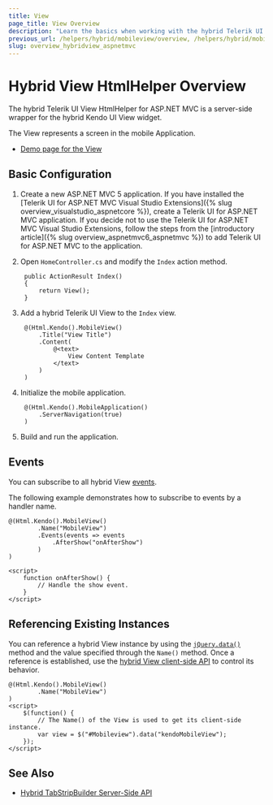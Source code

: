 ```yaml
---
title: View
page_title: View Overview
description: "Learn the basics when working with the hybrid Telerik UI View HtmlHelper for ASP.NET MVC."
previous_url: /helpers/hybrid/mobileview/overview, /helpers/hybrid/mobileview
slug: overview_hybridview_aspnetmvc
---
```


# Hybrid View HtmlHelper Overview

The hybrid Telerik UI View HtmlHelper for ASP.NET MVC is a server-side wrapper for the hybrid Kendo UI View widget.

The View represents a screen in the mobile Application.

* [Demo page for the View](https://demos.telerik.com/kendo-ui/m/index#mobile-view/index)

## Basic Configuration

1. Create a new ASP.NET MVC 5 application. If you have installed the [Telerik UI for ASP.NET MVC Visual Studio Extensions]({% slug overview_visualstudio_aspnetcore %}), create a Telerik UI for ASP.NET MVC application. If you decide not to use the Telerik UI for ASP.NET MVC Visual Studio Extensions, follow the steps from the [introductory article]({% slug overview_aspnetmvc6_aspnetmvc %}) to add Telerik UI for ASP.NET MVC to the application.
1. Open `HomeController.cs` and modify the `Index` action method.

        public ActionResult Index()
        {
            return View();
        }

1. Add a hybrid Telerik UI View to the `Index` view.

        @(Html.Kendo().MobileView()
            .Title("View Title")
            .Content(
                @<text>
                    View Content Template
                </text>
            )
        )

1. Initialize the mobile application.

        @(Html.Kendo().MobileApplication()
            .ServerNavigation(true)
        )

1. Build and run the application.

## Events

You can subscribe to all hybrid View [events](https://docs.telerik.com/kendo-ui/api/javascript/mobile/ui/view#events).

The following example demonstrates how to subscribe to events by a handler name.

    @(Html.Kendo().MobileView()
            .Name("MobileView")
            .Events(events => events
                .AfterShow("onAfterShow")
            )
    )

    <script>
        function onAfterShow() {
            // Handle the show event.
        }
    </script>

## Referencing Existing Instances

You can reference a hybrid View instance by using the [`jQuery.data()`](http://api.jquery.com/jQuery.data/) method and the value specified through the `Name()` method. Once a reference is established, use the [hybrid View client-side API](https://docs.telerik.com/kendo-ui/api/javascript/mobile/ui/view#methods) to control its behavior.

    @(Html.Kendo().MobileView()
            .Name("MobileView")
    )
    <script>
        $(function() {
            // The Name() of the View is used to get its client-side instance.
            var view = $("#Mobileview").data("kendoMobileView");
        });
    </script>

## See Also

* [Hybrid TabStripBuilder Server-Side API](https://docs.telerik.com/aspnet-mvc/api/Kendo.Mvc.UI.Fluent/MobileTabStripBuilder)
